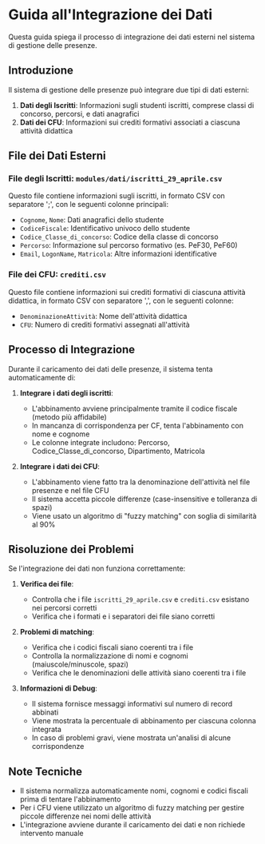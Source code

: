 # Guida all'Integrazione dei Dati

Questa guida spiega il processo di integrazione dei dati esterni nel sistema di gestione delle presenze.

## Introduzione

Il sistema di gestione delle presenze può integrare due tipi di dati esterni:

1. **Dati degli Iscritti**: Informazioni sugli studenti iscritti, comprese classi di concorso, percorsi, e dati anagrafici
2. **Dati dei CFU**: Informazioni sui crediti formativi associati a ciascuna attività didattica

## File dei Dati Esterni

### File degli Iscritti: `modules/dati/iscritti_29_aprile.csv`

Questo file contiene informazioni sugli iscritti, in formato CSV con separatore ';', con le seguenti colonne principali:
- `Cognome`, `Nome`: Dati anagrafici dello studente
- `CodiceFiscale`: Identificativo univoco dello studente 
- `Codice_Classe_di_concorso`: Codice della classe di concorso
- `Percorso`: Informazione sul percorso formativo (es. PeF30, PeF60)
- `Email`, `LogonName`, `Matricola`: Altre informazioni identificative

### File dei CFU: `crediti.csv`

Questo file contiene informazioni sui crediti formativi di ciascuna attività didattica, in formato CSV con separatore ',', con le seguenti colonne:
- `DenominazioneAttività`: Nome dell'attività didattica
- `CFU`: Numero di crediti formativi assegnati all'attività

## Processo di Integrazione

Durante il caricamento dei dati delle presenze, il sistema tenta automaticamente di:

1. **Integrare i dati degli iscritti**:
   - L'abbinamento avviene principalmente tramite il codice fiscale (metodo più affidabile)
   - In mancanza di corrispondenza per CF, tenta l'abbinamento con nome e cognome
   - Le colonne integrate includono: Percorso, Codice_Classe_di_concorso, Dipartimento, Matricola

2. **Integrare i dati dei CFU**:
   - L'abbinamento viene fatto tra la denominazione dell'attività nel file presenze e nel file CFU
   - Il sistema accetta piccole differenze (case-insensitive e tolleranza di spazi)
   - Viene usato un algoritmo di "fuzzy matching" con soglia di similarità al 90%

## Risoluzione dei Problemi

Se l'integrazione dei dati non funziona correttamente:

1. **Verifica dei file**:
   - Controlla che i file `iscritti_29_aprile.csv` e `crediti.csv` esistano nei percorsi corretti
   - Verifica che i formati e i separatori dei file siano corretti

2. **Problemi di matching**:
   - Verifica che i codici fiscali siano coerenti tra i file
   - Controlla la normalizzazione di nomi e cognomi (maiuscole/minuscole, spazi)
   - Verifica che le denominazioni delle attività siano coerenti tra i file

3. **Informazioni di Debug**:
   - Il sistema fornisce messaggi informativi sul numero di record abbinati
   - Viene mostrata la percentuale di abbinamento per ciascuna colonna integrata
   - In caso di problemi gravi, viene mostrata un'analisi di alcune corrispondenze

## Note Tecniche

- Il sistema normalizza automaticamente nomi, cognomi e codici fiscali prima di tentare l'abbinamento
- Per i CFU viene utilizzato un algoritmo di fuzzy matching per gestire piccole differenze nei nomi delle attività
- L'integrazione avviene durante il caricamento dei dati e non richiede intervento manuale
